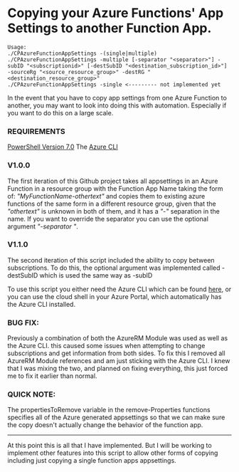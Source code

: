 # Copying your Azure Functions' App Settings to another Function App.

```
Usage: 
./CPAzureFunctionAppSettings -(single|multiple)
./CPAzureFunctionAppSettings -multiple [-separator "<separator>"] -subID "<subscriptionid>" [-destSubID "<destination_subscription_id>"] -sourceRg "<source_resource_group>" -destRG "<destination_resource_group>"
./CPAzureFunctionAppSettings -single <--------- not implemented yet
```

In the event that you have to copy app settings from one Azure Function to another, you may want to look into doing this with automation. Especially if you want to do this on a large scale.

### REQUIREMENTS
[PowerShell Version 7.0](https://github.com/PowerShell/PowerShell/releases/tag/v7.0.0-preview.6)
The [Azure CLI](https://docs.microsoft.com/en-us/cli/azure/install-azure-cli?view=azure-cli-latest)


### V1.0.0
The first iteration of this Github project takes all appsettings in an Azure Function in a resource group with the Function App Name taking the form of: *"MyFunctionName-othertext"* and copies them to existing azure functions of the same form in a different resource group, given that the *"othertext"* is unknown in both of them, and it has a *"-"* separation in the name. If you want to override the separator you can use the optional argument *"-separator <separator>"*.

### V1.1.0
The second iteration of this script included the ability to copy between subscriptions. To do this, the optional argument was implemented called -destSubID which is used the same way as -subID

To use this script you either need the Azure CLI which can be found [here](https://github.com/Azure/azure-cli/releases), or you can use the cloud shell in your Azure Portal, which automatically has the Azure CLI installed.

### BUG FIX:
Previously a combination of both the AzureRM Module was used as well as the Azure CLI. this caused some issues when attempting to change subscriptions and get information from both sides. To fix this I removed all AzureRM Module references and am just sticking with the Azure CLI. I knew that I was mixing the two, and planned on fixing everything, this just forced me to fix it earlier than normal.

### QUICK NOTE:
The propertiesToRemove variable in the remove-Properties functions specifies all of the Azure generated appsettings so that we can make sure the copy doesn't actually change the behavior of the function app.

--------------

At this point this is all that I have implemented. But I will be working to implement other features into this script to allow other forms of copying including just copying a single function apps appsettings.
